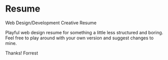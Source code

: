 # Resume
Web Design/Development Creative Resume

Playful web design resume for something a little less structured and boring.
Feel free to play around with your own version and suggest changes to mine.

Thanks!
Forrest
